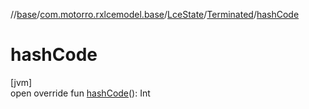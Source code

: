 //[base](../../../../index.md)/[com.motorro.rxlcemodel.base](../../index.md)/[LceState](../index.md)/[Terminated](index.md)/[hashCode](hash-code.md)

# hashCode

[jvm]\
open override fun [hashCode](hash-code.md)(): Int
